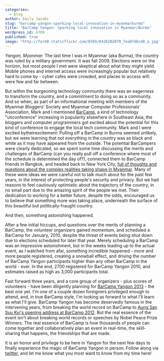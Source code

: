 ```yaml
---
categories: 
  - blog
author: Emily Jacobi
slug: "barcamp-yangon-sparking-local-innovation-in-myanmarburma"
title: "BarCamp Yangon: Sparking local innovation in Myanmar/Burma"
wordpress_id: 4709
published: true
image: "http://farm9.staticflickr.com/8369/8426202079_7ea8fdbcd8_o.jpg"
---
```


_Yangon, Myanmar:_ The last time I was in Myanmar (aka Burma), the country was ruled by a military government. It was fall 2009. Elections were on the horizon, but most people I met were skeptical about what they might yield. Mobile phones and internet access were increasingly popular but relatively hard to come by - cyber cafes were crowded, and places to access wifi were few and far between.

But within the burgeoning technology community there was an eagerness to transform the country, and a commitment to doing so as a community. And so when, as part of an informational meeting with members of the Myanmar Bloggers' Society and Myanmar Computer Professionals' Association, Mark and I mentioned [BarCamp](http://en.wikipedia.org/wiki/BarCamp), a kind of technology "unconference" increasing in popularity elsewhere in Southeast Asia, the bloggers and computer programmers got excited about the potential for this kind of conference to engage the local tech community. Mark and I were excited bytheirexcitement: Pulling off a BarCamp in Burma seemed unlikely, but we were learning that not everything in the country was as black and white as it may have appeared from the outside. The potential BarCampers were clearly dedicated, so we spent some time discussing the merits and challenges of BarCamp (can you really pull off a conference where most of the schedule is determined the day of?), connected them to BarCamp friends in Bangkok, and headed back to New York City, [full of thoughts and questions about the complex realities taking shape in Myanmar](http://tieppu.com/2010/11/05/burmamyanmar-technology-research-2/). Many of these were ideas we were careful not to talk much about for the past few years, in the interest of protecting people's security and privacy. But we had reasons to feel cautiously optimistic about the trajectory of the country, in no small part due to the amazing spirit of the people we met. Their dedication to working for a better future, despite the odds, encouraged us to believe that something more was taking place, underneath the surface of this beautiful but politically-fraught country.

And then, something astonishing happened.

After a few initial hiccups, and questions over the merits of planning a BarCamp, the volunteer organizers gained momentum, and scheduled a BarCamp for January, 2010, despite the threat of events being shut down due to elections scheduled for later that year. Merely scheduling a BarCamp was an impressive astonishment, but in the weeks leading up to the actual event, as I watched from afar, something incredible happened - more and more people registered, creating a snowball effect, and driving the number of BarCamp Yangon participants higher than any other BarCamp in the world - ever. In the end, 2700 registered for BarCamp Yangon 2010, and estimates raised as high as 3,000 participants total.

Fast forward three years, and a core group of organizers - plus scores of volunteers - have been diligently planning for [BarCamp Yangon 2013](http://www.barcampyangon.org/2013/) - the best one yet. I'm one of a couple dozen foreigners privileged enough to attend, and, in true BarCamp style, I'm looking as forward to what I'll learn as what I'll give. BarCamp Yangon has become deservedly famous in the intervening years, from breaking the world record on BarCamp to [Aung San Suu Kyi's opening address at BarCamp 2012](http://www.huffingtonpost.com/emily-jacobi/burma-myanmar-technology_b_1291110.html). But the real essence of the event isn't about breaking world records or speeches by Nobel Peace Prize Winners. The real essence of BarCamp is how thousands of people can come together and collaboratively plan an event in real-time, the skill-sharing that happens, the friendships that are made.

It is an honor and privilege to be here in Yangon for the next few days to finally experience the magic of BarCamp Yangon in person. Follow along via [twitter](https://twitter.com/search?q=%23barcampyangon&src=typd), and let me know what you most want to know from my time here!
